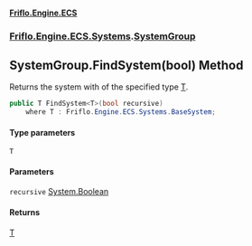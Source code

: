 #### [Friflo.Engine.ECS](index.md 'index')
### [Friflo.Engine.ECS.Systems](Friflo.Engine.ECS.Systems.md 'Friflo.Engine.ECS.Systems').[SystemGroup](SystemGroup.md 'Friflo.Engine.ECS.Systems.SystemGroup')

## SystemGroup.FindSystem<T>(bool) Method

Returns the system with of the specified type [T](SystemGroup.FindSystem_T_(bool).md#Friflo.Engine.ECS.Systems.SystemGroup.FindSystem_T_(bool).T 'Friflo.Engine.ECS.Systems.SystemGroup.FindSystem<T>(bool).T').

```csharp
public T FindSystem<T>(bool recursive)
    where T : Friflo.Engine.ECS.Systems.BaseSystem;
```
#### Type parameters

<a name='Friflo.Engine.ECS.Systems.SystemGroup.FindSystem_T_(bool).T'></a>

`T`
#### Parameters

<a name='Friflo.Engine.ECS.Systems.SystemGroup.FindSystem_T_(bool).recursive'></a>

`recursive` [System.Boolean](https://docs.microsoft.com/en-us/dotnet/api/System.Boolean 'System.Boolean')

#### Returns
[T](SystemGroup.FindSystem_T_(bool).md#Friflo.Engine.ECS.Systems.SystemGroup.FindSystem_T_(bool).T 'Friflo.Engine.ECS.Systems.SystemGroup.FindSystem<T>(bool).T')